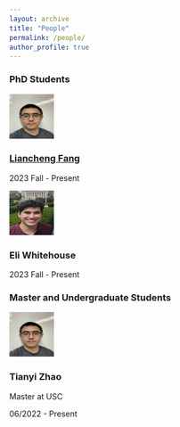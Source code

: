 ```yaml
---
layout: archive
title: "People"
permalink: /people/
author_profile: true
---
```


### PhD Students 
<div class="uk-grid-small uk-child-width-1-2@s" uk-grid>
	<div class="uk-card uk-card-default uk-width-1-2@m">
	    <div class="uk-card-header">
	        <div class="uk-grid-small uk-flex-middle" uk-grid>
		        <div class="uk-grid-medium uk-flex-middle" uk-grid>
		            <div class="uk-width-auto">
		                <img class="uk-border-circle" src="/images/Liancheng_photo.jpg" width="80" height="80" alt="Avatar">
		            </div>
		            <div class="uk-width-expand">
                  <h3 class="uk-card-title uk-margin-remove-bottom"><a href="https://fangliancheng.github.io/">Liancheng Fang</a></h3>
		                <p class="uk-text-meta uk-margin-remove-top">
		                    2023 Fall - Present
		                </p>
		            </div>
		        </div>
	        </div>
	    </div>
	</div>
  
  <div class="uk-card uk-card-default uk-width-1-2@m">
	    <div class="uk-card-header">
	        <div class="uk-grid-small uk-flex-middle" uk-grid>
		        <div class="uk-grid-medium uk-flex-middle" uk-grid>
		            <div class="uk-width-auto">
		                <img class="uk-border-circle" src="/images/FB_IMG_1619195694795__01.jpg" width="80" height="80" alt="Avatar">
		            </div>
		            <div class="uk-width-expand">
		                <h3 class="uk-card-title uk-margin-remove-bottom">Eli Whitehouse</h3>
		                <p class="uk-text-meta uk-margin-remove-top">
		                    2023 Fall - Present
		                </p>
		            </div>
		        </div>
	        </div>
	    </div>
	</div>
</div>


### Master and Undergraduate Students
<div class="uk-grid-small uk-child-width-1-2@s" uk-grid>
	<div class="uk-card uk-card-default uk-width-1-2@m">
	    <div class="uk-card-header">
	        <div class="uk-grid-small uk-flex-middle" uk-grid>
		        <div class="uk-grid-medium uk-flex-middle" uk-grid>
		            <div class="uk-width-auto">
		                <img class="uk-border-circle" src="/images/Liancheng_photo.jpg" width="80" height="80" alt="Avatar">
		            </div>
		            <div class="uk-width-expand">
                  <h3 class="uk-card-title uk-margin-remove-bottom">Tianyi Zhao</h3>
                    <p class="uk-text-meta uk-margin-remove-top">
		                    Master at USC
		                </p>
		                <p class="uk-text-meta uk-margin-remove-top">
		                    06/2022 - Present
		                </p>
		            </div>
            		</div>
	        </div>
	    </div>
	</div>
</div>
